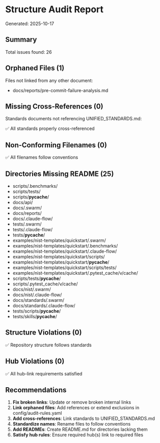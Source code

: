 # Structure Audit Report

Generated: 2025-10-17

## Summary

Total issues found: 26


## Orphaned Files (1)

Files not linked from any other document:

- docs/reports/pre-commit-failure-analysis.md

## Missing Cross-References (0)

Standards documents not referencing UNIFIED_STANDARDS.md:

✅ All standards properly cross-referenced

## Non-Conforming Filenames (0)

✅ All filenames follow conventions

## Directories Missing README (25)

- scripts/.benchmarks/
- scripts/tests/
- scripts/__pycache__/
- docs/api/
- docs/.swarm/
- docs/reports/
- docs/.claude-flow/
- tests/.swarm/
- tests/.claude-flow/
- tests/__pycache__/
- examples/nist-templates/quickstart/.swarm/
- examples/nist-templates/quickstart/.benchmarks/
- examples/nist-templates/quickstart/.claude-flow/
- examples/nist-templates/quickstart/scripts/
- examples/nist-templates/quickstart/__pycache__/
- examples/nist-templates/quickstart/scripts/tests/
- examples/nist-templates/quickstart/.pytest_cache/v/cache/
- scripts/tests/__pycache__/
- scripts/.pytest_cache/v/cache/
- docs/nist/.swarm/
- docs/nist/.claude-flow/
- docs/standards/.swarm/
- docs/standards/.claude-flow/
- tests/scripts/__pycache__/
- tests/skills/__pycache__/

## Structure Violations (0)

✅ Repository structure follows standards

## Hub Violations (0)

✅ All hub-link requirements satisfied

## Recommendations

1. __Fix broken links__: Update or remove broken internal links
2. __Link orphaned files__: Add references or extend exclusions in config/audit-rules.yaml
3. __Add cross-references__: Link standards to UNIFIED_STANDARDS.md
4. __Standardize names__: Rename files to follow conventions
5. __Add READMEs__: Create README.md for directories lacking them
6. __Satisfy hub rules__: Ensure required hub(s) link to required files
